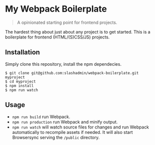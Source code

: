 # My Webpack Boilerplate

> A opinionated starting point for frontend projects.

The hardest thing about just about any project is to get started. This is a boilerplate for frontend (HTML/(S)CSS/JS) projects.

## Installation

Simply clone this repository, install the npm dependecies.

```
$ git clone git@github.com:slashadmin/webpack-boilerplate.git myproject
$ cd myproject
$ npm install
$ npm run watch
```

## Usage

* `npm run build` run Webpack.
* `npm run production` run Webpack and minify output.
* `npm run watch` will watch source files for changes and run Webpack automatically to recompile assets if needed. It will also start Browsersync serving the `/public` directory.
